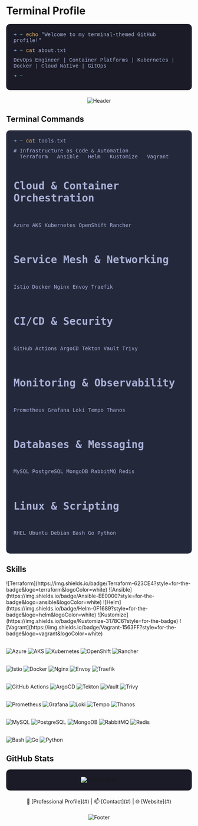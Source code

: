 # Terminal Profile

<div style="background-color: #1a1b26; color: #a9b1d6; font-family: 'Courier New', monospace; padding: 20px; border-radius: 10px; margin-bottom: 20px;">
  <div style="margin-bottom: 10px;">
    <span style="color: #7aa2f7;">➜</span> <span style="color: #73daca;">~</span> <span style="color: #e0af68;">echo</span> "Welcome to my terminal-themed GitHub profile!"
  </div>
  <div style="margin-bottom: 10px;">
    <span style="color: #7aa2f7;">➜</span> <span style="color: #73daca;">~</span> <span style="color: #e0af68;">cat</span> about.txt
  </div>
  <div style="margin-bottom: 10px;">
    DevOps Engineer | Container Platforms | Kubernetes | Docker | Cloud Native | GitOps
  </div>
  <div style="margin-bottom: 10px;">
    <span style="color: #7aa2f7;">➜</span> <span style="color: #73daca;">~</span> <span class="cursor"></span>
  </div>
</div>

<!-- Header Image -->
<div align="center" style="margin-bottom: 20px;">
  <img src="https://capsule-render.vercel.app/api?type=waving&color=24283b&height=200&section=header&text=DevOps%20Engineer&fontSize=50&fontColor=7aa2f7&animation=fadeIn&fontAlignY=38&desc=Cloud%20Native%20%7C%20Kubernetes%20%7C%20GitOps&descAlignY=52&descAlign=62&descColor=bb9af7" alt="Header">
</div>

## Terminal Commands

<div style="background-color: #24283b; color: #a9b1d6; font-family: 'Courier New', monospace; padding: 20px; border-radius: 10px; margin-bottom: 20px;">
  <div style="margin-bottom: 10px;">
    <span style="color: #7aa2f7;">➜</span> <span style="color: #73daca;">~</span> <span style="color: #e0af68;">cat</span> tools.txt
  </div>
  <pre style="margin: 0; font-size: 14px;">
# Infrastructure as Code & Automation
  Terraform   Ansible   Helm   Kustomize   Vagrant

# Cloud & Container Orchestration
  Azure   AKS   Kubernetes   OpenShift   Rancher

# Service Mesh & Networking
  Istio   Docker   Nginx   Envoy   Traefik

# CI/CD & Security
  GitHub Actions   ArgoCD   Tekton   Vault   Trivy

# Monitoring & Observability
  Prometheus   Grafana   Loki   Tempo   Thanos

# Databases & Messaging
  MySQL   PostgreSQL   MongoDB   RabbitMQ   Redis

# Linux & Scripting
  RHEL   Ubuntu   Debian   Bash   Go   Python
  </pre>
</div>

## Skills

<div style="margin-bottom: 20px;">
  <!-- Infrastructure & Automation -->
  ![Terraform](https://img.shields.io/badge/Terraform-623CE4?style=for-the-badge&logo=terraform&logoColor=white)
  ![Ansible](https://img.shields.io/badge/Ansible-EE0000?style=for-the-badge&logo=ansible&logoColor=white)
  ![Helm](https://img.shields.io/badge/Helm-0F1689?style=for-the-badge&logo=helm&logoColor=white)
  ![Kustomize](https://img.shields.io/badge/Kustomize-3178C6?style=for-the-badge)
  ![Vagrant](https://img.shields.io/badge/Vagrant-1563FF?style=for-the-badge&logo=vagrant&logoColor=white)
  <br /><br />
  
  <!-- Cloud & Orchestration -->
  ![Azure](https://img.shields.io/badge/Azure-0078D4?style=for-the-badge&logo=microsoft-azure&logoColor=white)
  ![AKS](https://img.shields.io/badge/AKS-0080FF?style=for-the-badge&logo=azure&logoColor=white)
  ![Kubernetes](https://img.shields.io/badge/Kubernetes-326CE5?style=for-the-badge&logo=kubernetes&logoColor=white)
  ![OpenShift](https://img.shields.io/badge/OpenShift-EE0000?style=for-the-badge&logo=red-hat-open-shift&logoColor=white)
  ![Rancher](https://img.shields.io/badge/Rancher-0075A8?style=for-the-badge&logo=rancher&logoColor=white)
  <br /><br />
  
  <!-- Service Mesh & Networking -->
  ![Istio](https://img.shields.io/badge/Istio-466BB0?style=for-the-badge&logo=istio&logoColor=white)
  ![Docker](https://img.shields.io/badge/Docker-2496ED?style=for-the-badge&logo=docker&logoColor=white)
  ![Nginx](https://img.shields.io/badge/Nginx-009639?style=for-the-badge&logo=nginx&logoColor=white)
  ![Envoy](https://img.shields.io/badge/Envoy-FFB900?style=for-the-badge&logo=envoyproxy&logoColor=black)
  ![Traefik](https://img.shields.io/badge/Traefik-24A1C1?style=for-the-badge&logo=traefik&logoColor=white)
  <br /><br />
  
  <!-- CI/CD & Security -->
  ![GitHub Actions](https://img.shields.io/badge/GitHub_Actions-2088FF?style=for-the-badge&logo=github-actions&logoColor=white)
  ![ArgoCD](https://img.shields.io/badge/ArgoCD-EF7B4D?style=for-the-badge&logo=argo&logoColor=white)
  ![Tekton](https://img.shields.io/badge/Tekton-EE0000?style=for-the-badge&logo=tekton&logoColor=white)
  ![Vault](https://img.shields.io/badge/Vault-000000?style=for-the-badge&logo=vault&logoColor=white)
  ![Trivy](https://img.shields.io/badge/Trivy-0E75C8?style=for-the-badge&logo=aqua&logoColor=white)
  <br /><br />
  
  <!-- Monitoring & Observability -->
  ![Prometheus](https://img.shields.io/badge/Prometheus-E6522C?style=for-the-badge&logo=prometheus&logoColor=white)
  ![Grafana](https://img.shields.io/badge/Grafana-F46800?style=for-the-badge&logo=grafana&logoColor=white)
  ![Loki](https://img.shields.io/badge/Loki-0E75C8?style=for-the-badge)
  ![Tempo](https://img.shields.io/badge/Tempo-FFC107?style=for-the-badge)
  ![Thanos](https://img.shields.io/badge/Thanos-512DA8?style=for-the-badge&logo=thanos&logoColor=white)
  <br /><br />
  
  <!-- Databases & Messaging -->
  ![MySQL](https://img.shields.io/badge/MySQL-4479A1?style=for-the-badge&logo=mysql&logoColor=white)
  ![PostgreSQL](https://img.shields.io/badge/PostgreSQL-336791?style=for-the-badge&logo=postgresql&logoColor=white)
  ![MongoDB](https://img.shields.io/badge/MongoDB-47A248?style=for-the-badge&logo=mongodb&logoColor=white)
  ![RabbitMQ](https://img.shields.io/badge/RabbitMQ-FF6600?style=for-the-badge&logo=rabbitmq&logoColor=white)
  ![Redis](https://img.shields.io/badge/Redis-DC382D?style=for-the-badge&logo=redis&logoColor=white)
  <br /><br />
  
  <!-- Linux & Scripting -->
  ![Bash](https://img.shields.io/badge/Bash-121011?style=for-the-badge&logo=gnu-bash&logoColor=white)
  ![Go](https://img.shields.io/badge/Go-00ADD8?style=for-the-badge&logo=go&logoColor=white)
  ![Python](https://img.shields.io/badge/Python-3776AB?style=for-the-badge&logo=python&logoColor=white)
</div>

## GitHub Stats

<div style="background-color: #1a1b26; padding: 20px; border-radius: 10px; text-align: center;">
  <img src="https://github-readme-stats.vercel.app/api?username=your-username&show_icons=true&theme=tokyonight&hide_border=true" alt="GitHub Stats">
</div>

<div style="text-align: center; margin-top: 20px;">
  💼 [Professional Profile](#) | 📫 [Contact](#) | 🌐 [Website](#)
</div>

<div align="center" style="margin-top: 20px;">
  <img src="https://capsule-render.vercel.app/api?type=waving&color=24283b&height=100&section=footer" alt="Footer">
</div>